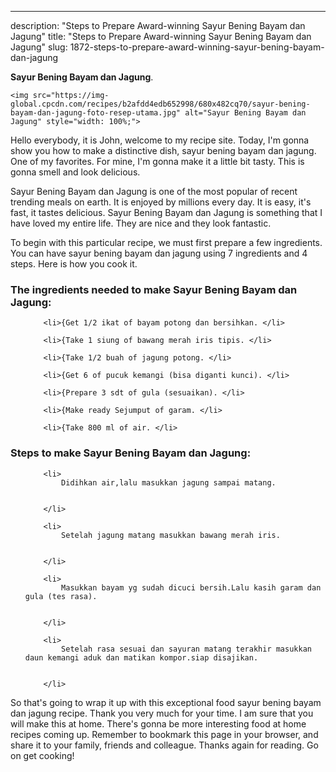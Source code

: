 ---
description: "Steps to Prepare Award-winning Sayur Bening Bayam dan Jagung"
title: "Steps to Prepare Award-winning Sayur Bening Bayam dan Jagung"
slug: 1872-steps-to-prepare-award-winning-sayur-bening-bayam-dan-jagung

<p>
	<strong>Sayur Bening Bayam dan Jagung</strong>. 
	
</p>
<p>
	
	<img src="https://img-global.cpcdn.com/recipes/b2afdd4edb652998/680x482cq70/sayur-bening-bayam-dan-jagung-foto-resep-utama.jpg" alt="Sayur Bening Bayam dan Jagung" style="width: 100%;">
	
	
</p>
<p>
	Hello everybody, it is John, welcome to my recipe site. Today, I'm gonna show you how to make a distinctive dish, sayur bening bayam dan jagung. One of my favorites. For mine, I'm gonna make it a little bit tasty. This is gonna smell and look delicious.
</p>
	
<p>
	
</p>
<p>
	Sayur Bening Bayam dan Jagung is one of the most popular of recent trending meals on earth. It is enjoyed by millions every day. It is easy, it's fast, it tastes delicious. Sayur Bening Bayam dan Jagung is something that I have loved my entire life. They are nice and they look fantastic.
</p>

<p>
To begin with this particular recipe, we must first prepare a few ingredients. You can have sayur bening bayam dan jagung using 7 ingredients and 4 steps. Here is how you cook it.
</p>

<h3>The ingredients needed to make Sayur Bening Bayam dan Jagung:</h3>

<ol>
	
		<li>{Get 1/2 ikat of bayam potong dan bersihkan. </li>
	
		<li>{Take 1 siung of bawang merah iris tipis. </li>
	
		<li>{Take 1/2 buah of jagung potong. </li>
	
		<li>{Get 6 of pucuk kemangi (bisa diganti kunci). </li>
	
		<li>{Prepare 3 sdt of gula (sesuaikan). </li>
	
		<li>{Make ready Sejumput of garam. </li>
	
		<li>{Take 800 ml of air. </li>
	
</ol>
<p>
	
</p>

<h3>Steps to make Sayur Bening Bayam dan Jagung:</h3>

<ol>
	
		<li>
			Didihkan air,lalu masukkan jagung sampai matang.
			
			
		</li>
	
		<li>
			Setelah jagung matang masukkan bawang merah iris.
			
			
		</li>
	
		<li>
			Masukkan bayam yg sudah dicuci bersih.Lalu kasih garam dan gula (tes rasa).
			
			
		</li>
	
		<li>
			Setelah rasa sesuai dan sayuran matang terakhir masukkan daun kemangi aduk dan matikan kompor.siap disajikan.
			
			
		</li>
	
</ol>

<p>
	
</p>

<p>
	So that's going to wrap it up with this exceptional food sayur bening bayam dan jagung recipe. Thank you very much for your time. I am sure that you will make this at home. There's gonna be more interesting food at home recipes coming up. Remember to bookmark this page in your browser, and share it to your family, friends and colleague. Thanks again for reading. Go on get cooking!
</p>
